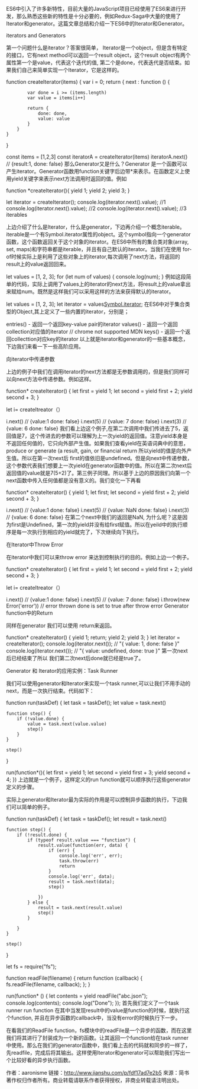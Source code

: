 ES6中引入了许多新特性，目前大量的JavaScript项目已经使用了ES6来进行开发，那么熟悉这些新的特性是十分必要的，例如Redux-Saga中大量的使用了Iterator和generator。这篇文章总结和介绍一下ES6中的Iterator和Generator。

iterators and Generators

第一个问题什么是iterator？答案很简单， Iterator是一个object，但是含有特定的接口，它有next method可以返回一个result object，这个result object有两个属性第一个是value，代表这个迭代的值, 第二个是done，代表迭代是否结束。如果我们自己来简单实现一个Iterator，它是这样的。

function createIterator(items) {
    var i = 0;
    return {
        next : function () {

            var done = i >= (items.length)
            var value = items[i++]

            return {
                done: done,
                value: value
            }
        }
    }
}

const items = [1,2,3]
const iteratorA = createIterator(items)
iteratorA.next() // {result:1, done: false}
那么Generator又是什么？Generator 是一个函数可以产生iterator。Generator函数用function关键字后边带*来表示。在函数定义上使用yield关键字来表示next方法调用时返回的值。例如

function *createIterator(){
    yield 1;
    yield 2;
    yield 3;
}

let iterator = createIterator();
console.log(iterator.next().value);  //1
console.log(iterator.next().value);  //2
console.log(iterator.next().value);  //3
iterables

上边介绍了什么是Iterator，什么是generator，下边再介绍一个概念iterable。iterable是一个有Symbol.iterator属性的object。这个symbol指向一个generator函数，这个函数返回关于这个对象的iterator。在ES6中所有的集合类对象(array, set, maps)和字符串都是iterable，并且有自己默认的iterator。当我们在使用 for-of时候实际上是利用了这些对象上的iterator,每次调用了next方法，将返回的result上的value返回回来。

let values = [1, 2, 3];
for (let num of values) { 
    console.log(num);
}
例如这段简单的代码，实际上调用了values上的iterator的next方法，将result上的value拿出来赋给num。既然是这样我们可以采用这样的方法来获得默认的iterator。

let values = [1, 2, 3];
let iterator = values[Symbol.iterator]();
在ES6中对于集合类型的Object,其上定义了一些内置的iterator，分别是；

entries() - 返回一个返回key-value pair的iterator
values() - 返回一个返回collection对应值的iterator // chrome not supported
MDN
keys() - 返回一个返回collecttion对应key的iterator
以上就是iterator和generator的一些基本概念，下边我们来看一下一些高阶应用。

向iterator中传递参数

上边的例子中我们在调用iterator的next方法都是无参数调用的，但是我们同样可以向next方法中传递参数。例如这样。

function* createIterator() {
    let first = yield 1;
    let second = yield first + 2;
    yield second + 3;
}

let i= createItreator（）

i.next() // {value:1 done: false}
i.next(5) // {value: 7 done: false}
i.next(3) // {value: 6 done: false}
我们看上边这个例子,在第二次调用中我们传进去了5，返回值是7，这个传进去的参数可以理解为上一次yield的返回值。注意yield本身是不返回任何值的，它只向外部产生值。如果我们查看yield在英语词典中的意思，produce or generate (a result, gain, or financial return 所以yield的值是向外产生值。所以在第一次next后 first的值依旧是undefined。但是向next中传递参数，这个参数代表我们想要上一次yield在generator函数中的值。所以在第二次next后 返回值的value就是7(5+2)了。第三例子同理。所以基于上边的原因我们向第一个next函数中传入任何值都是没有意义的。我们变化一下再看

function* createIterator() {
    yield 1;
    let first;
    let second = yield first + 2;
    yield second + 3;
}

i.next() // {value:1 done: false}
i.next(5) // {value: NaN done: false}
i.next(3) // {value: 6 done: false}
在第二个next中我们的返回是NaN, 为什么呢？这是因为first是Undefined，第一次的yield并没有给first赋值。所以在yeild中的执行顺序是每一次执行到相应的yield就完了，下次继续向下执行。

在Iterator中Throw Error

在iterator中我们可以来throw error 来达到控制执行的目的。例如上边一个例子。

function* createIterator() {
    let first = yield 1;
    let second = yield first + 2;
    yield second + 3;
}

let i= createItreator（）

i.next() // {value:1 done: false}
i.next(5) // {value: 7 done: false}
i.throw(new Error('error')) // error thrown done is set to true after throw error
Generator function中的Return

同样在generator 我们可以使用 return来返回。

function* createIterator() {
    yield 1;
    return;
    yield 2;
    yield 3;
}
let iterator = createIterator();
console.log(iterator.next()); // "{ value: 1, done: false }"
console.log(iterator.next()); // "{ value: undefined, done: true }"
第一次next后已经结束了所以 我们第二次next后done就已经是true了。

Generator 和 Iterator的应用实例：Task Runner

我们可以使用generator和Iterator来实现一个task runner,可以让我们不用手动的next，而是一次执行结束。代码如下：

function run(taskDef) {
    let task = taskDef();
    let value = task.next()

    function step() {
        if (!value.done) {
            value = task.next(value.value)
            step()
        }
    }

    step()
}

run(function*(){
    let first = yield 1;
    let second = yield first + 3;
    yield second + 4;
})
上边就是一个例子，这样定义的run function就可以顺序执行这些generator定义的步骤。

实际上generator和Iterator最为实际的作用是可以控制异步函数的执行，下边我们可以简单的例子。

function run(taskDef) {
    let task = taskDef();
    let result = task.next()

    function step() {
        if (!result.done) {
            if (typeof result.value === "function") {
                result.value(function(err, data) {
                    if (err) {
                        console.log('err', err);
                        task.throw(err)
                        return
                    }
                    console.log('err', data);  
                    result = task.next(data);
                    step()

                })
            } else {
                result = task.next(result.value)
                step()
            }

        }
    }

    step()
}

let fs = require("fs");

function readFile(filename) {
  return function (callback) {
    fs.readFile(filename, callback);
  };
}

run(function* () {
  let contents = yield readFile("abc.json");
  console.log(contents);
  console.log("Done");
});
首先我们定义了一个task runner run function 在其中当发现result中的value是function的时候，就执行这个function, 并且在异步函数的callback中，当没有error的时候执行下一步。

在看我们的ReadFile function，fs模块中的readFile是一个异步的函数，而在这里我们将其进行了封装成为一个新的函数。让其返回一个function给在task runner中使用。那么在我们的generator函数中，我们看上去的代码就和同步的一样了，先readfile，完成后将其输出。这样使用Iterator和generator可以帮助我们写出一个比较好看的异步执行函数。

作者：aaronisme
链接：http://www.jianshu.com/p/fdf17ad7e2b5
來源：简书
著作权归作者所有。商业转载请联系作者获得授权，非商业转载请注明出处。